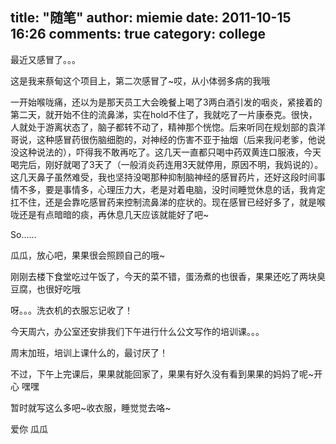 title: "随笔"
author: miemie
date: 2011-10-15 16:26
comments: true
category: college
--------------------

最近又感冒了。。。

这是我来蔡甸这个项目上，第二次感冒了~哎，从小体弱多病的我哦

<!-- more -->

一开始喉咙痛，还以为是那天员工大会晚餐上喝了3两白酒引发的咽炎，紧接着的第二天，就开始不住的流鼻涕，实在hold不住了，我就吃了一片康泰克。很快，人就处于游离状态了，脑子都转不动了，精神那个恍惚。后来听同在规划部的袁洋哥说，这种感冒药很伤脑细胞的，对神经的伤害不亚于抽烟（后来我问老爹，他说没这种说法的），吓得我不敢再吃了。这几天一直都只喝中药双黄连口服液，今天喝完后，刚好就喝了3天了（一般消炎药连用3天就停用，原因不明，我妈说的）。这几天鼻子虽然难受，我也坚持没喝那种抑制脑神经的感冒药片，还好这段时间事情不多，要是事情多，心理压力大，老是对着电脑，没时间睡觉休息的话，我肯定扛不住，还是会靠吃感冒药来控制流鼻涕的症状的。现在感冒已经好多了，就是喉咙还是有点暗暗的痰，再休息几天应该就能好了吧~

So......

瓜瓜，放心吧，果果很会照顾自己的哦~

刚刚去楼下食堂吃过午饭了，今天的菜不错，蛋汤煮的也很香，果果还吃了两块臭豆腐，也很好吃哦

呀。。。洗衣机的衣服忘记收了！

今天周六，办公室还安排我们下午进行什么公文写作的培训课。。。

周末加班，培训上课什么的，最讨厌了！

不过，下午上完课后，果果就能回家了，果果有好久没有看到果果的妈妈了呢~开心 嘿嘿

暂时就写这么多吧~收衣服，睡觉觉去咯~

爱你 瓜瓜
